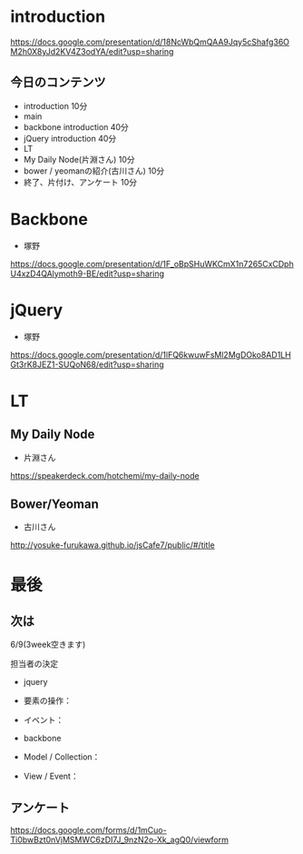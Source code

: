 # introduction

https://docs.google.com/presentation/d/18NcWbQmQAA9Jqy5cShafg36OM2h0X8yJd2KV4Z3odYA/edit?usp=sharing


## 今日のコンテンツ

- introduction 10分
- main
 - backbone introduction 40分
 - jQuery introduction 40分
- LT
 - My Daily Node(片淵さん) 10分
 - bower / yeomanの紹介(古川さん) 10分
- 終了、片付け、アンケート 10分


# Backbone

- 塚野

https://docs.google.com/presentation/d/1F_oBpSHuWKCmX1n7265CxCDphU4xzD4QAlymoth9-BE/edit?usp=sharing

# jQuery

- 塚野

https://docs.google.com/presentation/d/1lFQ6kwuwFsMl2MgDOko8AD1LHGt3rK8JEZ1-SUQoN68/edit?usp=sharing

# LT

## My Daily Node

- 片淵さん

https://speakerdeck.com/hotchemi/my-daily-node


## Bower/Yeoman

- 古川さん

http://yosuke-furukawa.github.io/jsCafe7/public/#/title

# 最後

## 次は

6/9(3week空きます)

担当者の決定

- jquery
 - 要素の操作：
 - イベント：

- backbone
 - Model / Collection：
 - View / Event：


## アンケート

https://docs.google.com/forms/d/1mCuo-Ti0bwBzt0nVjMSMWC6zDI7J_9nzN2o-Xk_agQ0/viewform


